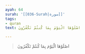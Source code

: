 ```yaml
---
ayah: 64
surah: '[[036-Surah|سورة]]'
tags:
- quran
text: اصْلَوْهَا الْيَوْمَ بِمَا كُنتُمْ تَكْفُرُونَ

---
```

> اصْلَوْهَا الْيَوْمَ بِمَا كُنتُمْ تَكْفُرُونَ
